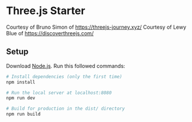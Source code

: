 # Three.js Starter

Courtesy of Bruno Simon of https://threejs-journey.xyz/
Courtesy of Lewy Blue of https://discoverthreejs.com/

## Setup

Download [Node.js](https://nodejs.org/en/download/).
Run this followed commands:

```bash
# Install dependencies (only the first time)
npm install

# Run the local server at localhost:8080
npm run dev

# Build for production in the dist/ directory
npm run build
```
